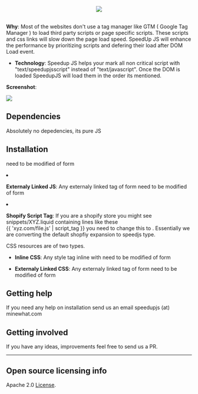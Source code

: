 

<div align="center">
    <img src="https://raw.githubusercontent.com/minewhat/speedupjs/master/logo.png">
</div>
<br />

  
**Why**: Most of the websites don't use a tag manager like GTM ( Google Tag Manager ) to load third party scripts or page specific scripts. These scripts and css links will slow down the page load speed. SpeedUp JS will enhance the performance by prioritizing scripts and defering their load after DOM Load event.

  - **Technology**: Speedup JS helps your mark all non critical script with "text/speedupjsscript" instead of "text/javascript". Once the DOM is loaded SpeedupJS will load them in the order its mentioned.


**Screenshot**: 

![](https://raw.githubusercontent.com/minewhat/speedupjs/master/screenshot.png)


## Dependencies

Absolutely no depedencies, its pure JS

## Installation
<script type="text/javascript>
  /* Paste the lastest code */
</script>  


## Usage

JS resources are of two types.
- **Inline JS**:
Any script tag inline with <script></script> need to be modified of form <script type="text/speedupscript"></script>


- **Externaly Linked JS**: Any externaly linked tag of form <script src="xyz.com/file.js"></script> need to be modified of form <script type="text/speedupscript" src="xyz.com/file.js"></script>

- **Shopify Script Tag**:  If you are a shopify store you might see snippets/XYZ.liquid containing lines like these  
{{ 'xyz.com/file.js' | script_tag }}  you need to change this to <script type="text/speedupscript" src="xyz.com/file.js"></script> . Essentially we are converting the default shopfiy expansion to speedjs type.

CSS resources are of two types.
- **Inline CSS**:
Any style tag inline with <style type="text/css"></style> need to be modified of form <style type="text/speedupcss"></style>

- **Externaly Linked CSS**: Any externaly linked tag of form <link rel="stylesheet" type="text/css" href="xyz.com/file.css"> need to be modified of form <link rel="stylesheet" type="text/speedupcss" href="xyz.com/file.css">

## Getting help

If you need any help on installation send us an email speedupjs (at) minewhat.com


## Getting involved

If you have any ideas, improvements feel free to send us a PR. 

----

## Open source licensing info
Apache 2.0 [License](LICENSE).

